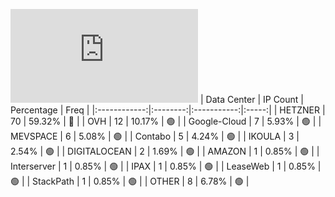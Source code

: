 ![Diagramm](https://github.com/obajay/StateSync-snapshots/blob/main/Projects/Gitopia/1/README.md)
| Data Center | IP Count | Percentage | Freq |
|:------------:|:--------:|:-----------:|:-----:|
| HETZNER | 70 | 59.32% | 🔴 |
| OVH | 12 | 10.17% | 🟢 |
| Google-Cloud | 7 | 5.93% | 🟢 |
| MEVSPACE | 6 | 5.08% | 🟢 |
| Contabo | 5 | 4.24% | 🟢 |
| IKOULA | 3 | 2.54% | 🟢 |
| DIGITALOCEAN | 2 | 1.69% | 🟢 |
| AMAZON | 1 | 0.85% | 🟢 |
| Interserver | 1 | 0.85% | 🟢 |
| IPAX | 1 | 0.85% | 🟢 |
| LeaseWeb | 1 | 0.85% | 🟢 |
| StackPath | 1 | 0.85% | 🟢 |
| OTHER | 8 | 6.78% | 🟢 |